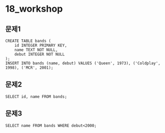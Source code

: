 # 18_workshop

## 문제1

```
CREATE TABLE bands (
	id INTEGER PRIMARY KEY, 
	name TEXT NOT NULL,
	debut INTEGER NOT NULL
);
INSERT INTO bands (name, debut) VALUES ('Queen', 1973), ('Coldplay', 1998), ('MCR', 2001);

```

## 문제2

```
SELECT id, name FROM bands;
```



## 문제3

```
SELECT name FROM bands WHERE debut<2000;
```

